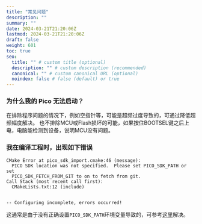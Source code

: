 ```yaml
---
title: "常见问题"
description: ""
summary: ""
date: 2024-03-21T21:20:06Z
lastmod: 2024-03-21T21:20:06Z
draft: false
weight: 601
toc: true
seo:
  title: "" # custom title (optional)
  description: "" # custom description (recommended)
  canonical: "" # custom canonical URL (optional)
  noindex: false # false (default) or true
---
```


### 为什么我的 Pico 无法启动？

在排除程序问题的情况下，例如空指针等，可能是超频过度导致的，可通过降低超频幅度解决。 也不排除MCU或Flash损坏的可能，如果按住BOOTSEL键之后上电，电脑能检测到设备，说明MCU没有问题。

### 我在编译工程时，出现如下错误

```shell
CMake Error at pico_sdk_import.cmake:46 (message):
  PICO SDK location was not specified.  Please set PICO_SDK_PATH or set
  PICO_SDK_FETCH_FROM_GIT to on to fetch from git.
Call Stack (most recent call first):
  CMakeLists.txt:12 (include)


-- Configuring incomplete, errors occurred!
```

这通常是由于没有正确设置`PICO_SDK_PATH`环境变量导致的，可参考[这里](/docs/env-setup/安装依赖/#pico-sdk-env)解决。